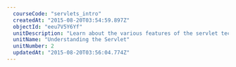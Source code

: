 ```yaml
---
  courseCode: "servlets_intro"
  createdAt: "2015-08-20T03:54:59.897Z"
  objectId: "eeu7V5Y6Yf"
  unitDescription: "Learn about the various features of the servlet technology, including ways to map different HTTP methods, accept parameters and handle requests and sessions."
  unitName: "Understanding the Servlet"
  unitNumber: 2
  updatedAt: "2015-08-20T03:56:04.774Z"
---
```

